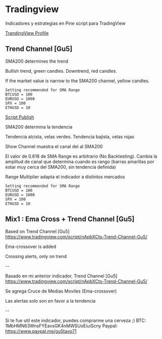 # Tradingview
Indicadores y estrategias en Pine script para TradingView

[TrandingView Profile](https://www.tradingview.com/u/gu5tavo71/#published-scripts)

## Trend Channel [Gu5]

SMA200 determines the trend

Bullish trend, green candles. Downtrend, red candles.

If the market value is narrow to the SMA200 channel, yellow candles.
```
Setting recommended for SMA Range
BTCUSD = 100
EURUSD = 1000
SPX = 100
ETHUSD = 10
```
[Script Publish](https://www.tradingview.com/script/nApbXCts-Trend-Channel-Gu5/)


SMA200 determina la tendencia

Tendencia alcista, velas verdes. Tendencia bajista, velas rojas

Show Channel muestra el canal del al SMA200

El valor de 0.618 de SMA Range es arbitrario (No Backtesting). Cambia la amplitud de canal que determina cuando es rango (barras amarillas por estar muy cerca del SMA200, sin tendencia definida)

Range Multiplier adapta el indicador a distintos mercados 
```
Setting recommended for SMA Range
BTCUSD = 100
EURUSD = 1000
SPX = 100
ETHUSD = 10
```

## Mix1 : Ema Cross + Trend Channel [Gu5]

Based on Trend Channel [Gu5] https://www.tradingview.com/script/nApbXCts-Trend-Channel-Gu5/

Ema-crossover is added

Crossing alerts, only on trend

--

Basado en mi anterior indicador,  Trend Channel [Gu5] https://www.tradingview.com/script/nApbXCts-Trend-Channel-Gu5/

Se agrega Cruce de Medias Moviles (Ema-crossover)

Las alertas solo son en favor a la tendencia





--

Si te fue util este indicador, puedes comprarme una cerveza ;)
BTC: 1MbHMN63WnsFYEavsGK4nMWSUoEiuiScny
Paypal: https://www.paypal.me/gu5tavo71

